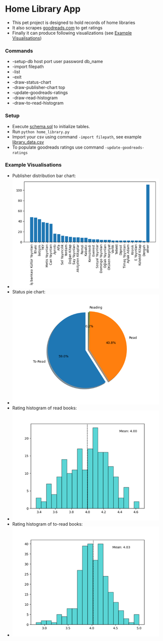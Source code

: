 # Home Library App

- This pet project is designed to hold records of home libraries
- It also scrapes [goodreads.com](https://www.goodreads.com) to get ratings
- Finally it can produce following visualizations (see [Example Visualisations](#example-visualisations))
 

### Commands
* -setup-db host port user password db_name
* -import filepath
* -list
* -exit
* -draw-status-chart
* -draw-publisher-chart top
* -update-goodreads-ratings
* -draw-read-histogram
* -draw-to-read-histogram


### Setup
- Execute [schema.sql](schema.sql) to initialize tables.
- Run `python home_library.py`
- Import your csv using command `-import filepath`, see example [library_data.csv](library_data.csv)
- To populate goodreads ratings use command ``-update-goodreads-ratings``

### Example Visualisations
- Publisher distribution bar chart:
- <img width="512" src="imgs\publisher_chart.png" alt="publisher chart"/>
- Status pie chart:
- <img width="512" src="imgs\read_status_pie_chart.png" alt="status chart"/>
- Rating histogram of read books:
- <img width="512" src="imgs\read_histogram.png" alt="read histogram"/>
- Rating histogram of to-read books:
- <img width="512" src="imgs\to_read_histogram.png" alt="to-read histogram"/>